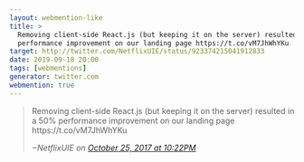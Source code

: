 ```yaml
---
layout: webmention-like
title: >
  Removing client-side React.js (but keeping it on the server) resulted in a 50%
  performance improvement on our landing page https://t.co/vM7JhWhYKu
target: http://twitter.com/NetflixUIE/status/923374215041912833
date: 2019-09-18 20:00
tags: [webmentions]
generator: twitter.com
webmention: true
---
```


<blockquote>
  <p>Removing client-side React.js (but keeping it on the server) resulted in a 50% performance improvement on our landing page https://t.co/vM7JhWhYKu</p>
  <cite>‒<span class="p-author p-name">NetflixUIE</span> 
    on
    <a href="http://twitter.com/NetflixUIE/status/923374215041912833" rel="external nofollow">October 25, 2017
    at 10:22PM</a>
  </cite>
</blockquote>
